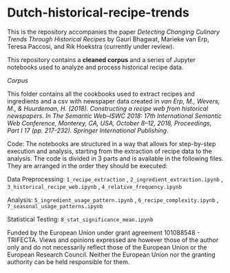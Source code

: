 # Dutch-historical-recipe-trends

This is the repository accompanies the paper *Detecting Changing Culinary Trends Through Historical Recipes* by Gauri Bhagwat, Marieke van Erp, Teresa Paccosi, and Rik Hoekstra (currently under review).

This repository contains a **cleaned corpus** and a series of Jupyter notebooks used to analyze and process historical recipe data. 

_Corpus_

This folder contains all the cookbooks used to extract recipes and ingredients and a csv with newspaper data created in *van Erp, M., Wevers, M., & Huurdeman, H. (2018). Constructing a recipe web from historical newspapers. In The Semantic Web–ISWC 2018: 17th International Semantic Web Conference, Monterey, CA, USA, October 8–12, 2018, Proceedings, Part I 17 (pp. 217-232). Springer International Publishing*.

Code:
The notebooks are structured in a way that allows for step-by-step execution and analysis, starting from the extraction of recipe data to the analysis.
The code is divided in 3 parts and is available in the following files. They are arranged in the order they should be executed:

Data Preprocessing:
`1_recipe_extraction` , `2_ingredient_extraction.ipynb` , `3_historical_recipe_web.ipynb` , `4_relative_frequency.ipynb`

Analysis: 
`5_ingredient_usage_pattern.ipynb` , `6_recipe_complexity.ipynb` , `7_seasonal_usage_patterns.ipynb`

Statistical Testing:
`8_stat_significance_mean.ipynb`


Funded by the European Union under grant agreement 101088548 - TRIFECTA. Views and opinions expressed are however those of the author only and do not necessarily reflect those of the European Union or the European Research Council. Neither the European Union nor the granting authority can be held responsible for them.
